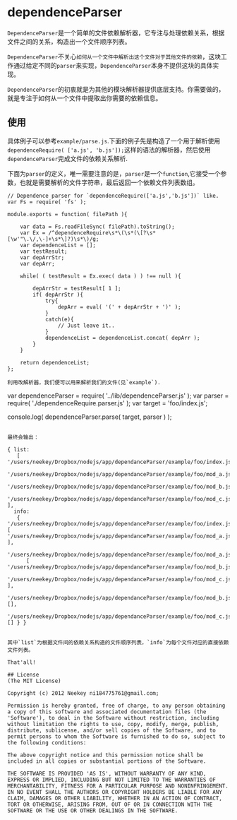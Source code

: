 dependenceParser
=======

`DependenceParser`是一个简单的文件依赖解析器，它专注与处理依赖关系，根据文件之间的关系，构造出一个文件顺序列表。

`DependenceParser`不关心`如何从一个文件中解析出这个文件对于其他文件的依赖`，这块工作通过给定不同的`parser`来实现，`DependenceParser`本身不提供这块的具体实现。

`DependenceParser`的初衷就是为其他的模块解析器提供底层支持。你需要做的，就是专注于如何从一个文件中提取出你需要的依赖信息。

## 使用

具体例子可以参考`example/parse.js`.下面的例子先是构造了一个用于解析使用`dependenceRequire( ['a.js', 'b.js']);`这样的语法的解析器，然后使用`dependenceParser`完成文件的依赖关系解析.

下面为`parser`的定义，唯一需要注意的是，`parser`是一个`function`,它接受一个参数，也就是需要解析的文件字符串，最后返回一个依赖文件列表数组。
```
// Dependence parser for `dependenceRequire(['a.js','b.js'])` like.
var Fs = require( 'fs' );

module.exports = function( filePath ){

    var data = Fs.readFileSync( filePath).toString();
    var Ex = /^dependenceRequire\s*\(\s*(\[?\s*[\w'"\.\/,\-]+\s*\]?)\s*\)/g;
    var dependenceList = [];
    var testResult;
    var depArrStr;
    var depArr;

    while( ( testResult = Ex.exec( data ) ) !== null ){

        depArrStr = testResult[ 1 ];
        if( depArrStr ){
            try{
                depArr = eval( '(' + depArrStr + ')' );
            }
            catch(e){
                // Just leave it..
            }
            dependenceList = dependenceList.concat( depArr );
        }
    }

    return dependenceList;
};

利用改解析器，我们便可以用来解析我们的文件(见`example`).
```
var dependenceParser = require( '../lib/dependenceParser.js' );
var parser = require( './dependenceRequire.parser.js' );
var target = 'foo/index.js';

console.log( dependenceParser.parse( target, parser ) );
```

最终会输出：
```
    { list:
       [ '/users/neekey/Dropbox/nodejs/app/dependanceParser/example/foo/index.js',
         '/users/neekey/Dropbox/nodejs/app/dependanceParser/example/foo/mod_a.js',
         '/users/neekey/Dropbox/nodejs/app/dependanceParser/example/foo/mod_b.js',
         '/users/neekey/Dropbox/nodejs/app/dependanceParser/example/foo/mod_c.js' ],
      info:
       { '/users/neekey/Dropbox/nodejs/app/dependanceParser/example/foo/index.js': [ '/users/neekey/Dropbox/nodejs/app/dependanceParser/example/foo/mod_a.js' ],
         '/users/neekey/Dropbox/nodejs/app/dependanceParser/example/foo/mod_a.js':
          [ '/users/neekey/Dropbox/nodejs/app/dependanceParser/example/foo/mod_b.js',
            '/users/neekey/Dropbox/nodejs/app/dependanceParser/example/foo/mod_c.js' ],
         '/users/neekey/Dropbox/nodejs/app/dependanceParser/example/foo/mod_b.js': [],
         '/users/neekey/Dropbox/nodejs/app/dependanceParser/example/foo/mod_c.js': [] } }
```

其中`list`为根据文件间的依赖关系构造的文件顺序列表，`info`为每个文件对应的直接依赖文件列表。

That'all!

## License
(The MIT License)

Copyright (c) 2012 Neekey ni184775761@gmail.com;

Permission is hereby granted, free of charge, to any person obtaining a copy of this software and associated documentation files (the 'Software'), to deal in the Software without restriction, including without limitation the rights to use, copy, modify, merge, publish, distribute, sublicense, and/or sell copies of the Software, and to permit persons to whom the Software is furnished to do so, subject to the following conditions:

The above copyright notice and this permission notice shall be included in all copies or substantial portions of the Software.

THE SOFTWARE IS PROVIDED 'AS IS', WITHOUT WARRANTY OF ANY KIND, EXPRESS OR IMPLIED, INCLUDING BUT NOT LIMITED TO THE WARRANTIES OF MERCHANTABILITY, FITNESS FOR A PARTICULAR PURPOSE AND NONINFRINGEMENT. IN NO EVENT SHALL THE AUTHORS OR COPYRIGHT HOLDERS BE LIABLE FOR ANY CLAIM, DAMAGES OR OTHER LIABILITY, WHETHER IN AN ACTION OF CONTRACT, TORT OR OTHERWISE, ARISING FROM, OUT OF OR IN CONNECTION WITH THE SOFTWARE OR THE USE OR OTHER DEALINGS IN THE SOFTWARE.